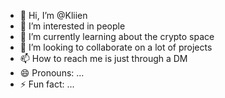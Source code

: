 - 👋 Hi, I’m @Kliien
- 👀 I’m interested in people 
- 🌱 I’m currently learning about the crypto space 
- 💞️ I’m looking to collaborate on a lot of projects
- 📫 How to reach me is just through a DM 
- 😄 Pronouns: ...
- ⚡ Fun fact: ...

<!---
Kliien/Kliien is a ✨ special ✨ repository because its `README.md` (this file) appears on your GitHub profile.
You can click the Preview link to take a look at your changes.
--->
